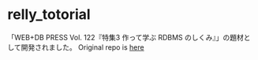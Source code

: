 # relly_totorial
「WEB+DB PRESS Vol. 122『特集3 作って学ぶ RDBMS のしくみ』」の題材として開発されました。
Original repo is [here](https://github.com/KOBA789/relly)
